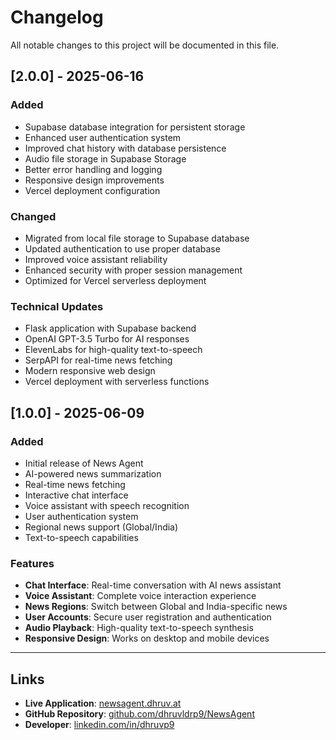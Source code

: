 
# Changelog

All notable changes to this project will be documented in this file.

## [2.0.0] - 2025-06-16

### Added
- Supabase database integration for persistent storage
- Enhanced user authentication system
- Improved chat history with database persistence
- Audio file storage in Supabase Storage
- Better error handling and logging
- Responsive design improvements
- Vercel deployment configuration

### Changed
- Migrated from local file storage to Supabase database
- Updated authentication to use proper database
- Improved voice assistant reliability
- Enhanced security with proper session management
- Optimized for Vercel serverless deployment

### Technical Updates
- Flask application with Supabase backend
- OpenAI GPT-3.5 Turbo for AI responses
- ElevenLabs for high-quality text-to-speech
- SerpAPI for real-time news fetching
- Modern responsive web design
- Vercel deployment with serverless functions

## [1.0.0] - 2025-06-09

### Added
- Initial release of News Agent
- AI-powered news summarization
- Real-time news fetching
- Interactive chat interface
- Voice assistant with speech recognition
- User authentication system
- Regional news support (Global/India)
- Text-to-speech capabilities

### Features
- **Chat Interface**: Real-time conversation with AI news assistant
- **Voice Assistant**: Complete voice interaction experience
- **News Regions**: Switch between Global and India-specific news
- **User Accounts**: Secure user registration and authentication
- **Audio Playback**: High-quality text-to-speech synthesis
- **Responsive Design**: Works on desktop and mobile devices

---

## Links

- **Live Application**: [newsagent.dhruv.at](https://newsagent.dhruv.at)
- **GitHub Repository**: [github.com/dhruvldrp9/NewsAgent](https://github.com/dhruvldrp9/NewsAgent)
- **Developer**: [linkedin.com/in/dhruvp9](https://linkedin.com/in/dhruvp9)
